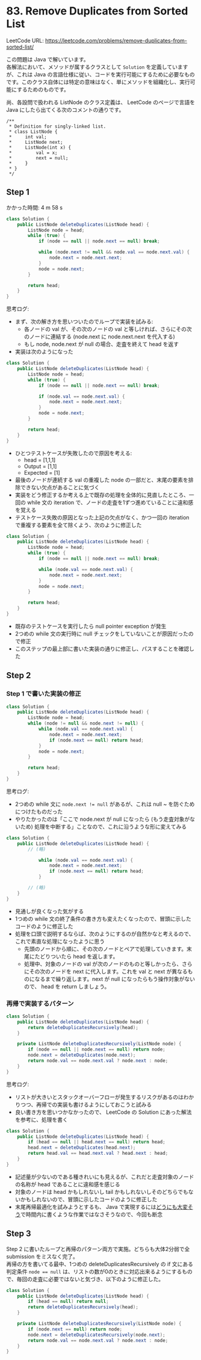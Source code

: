 # 83. Remove Duplicates from Sorted List

LeetCode URL: https://leetcode.com/problems/remove-duplicates-from-sorted-list/

この問題は Java で解いています。  
各解法において、メソッドが属するクラスとして `Solution` を定義していますが、これは Java の言語仕様に従い、コードを実行可能にするために必要なものです。このクラス自体には特定の意味はなく、単にメソッドを組織化し、実行可能にするためのものです。

尚、各設問で扱われる ListNode のクラス定義は、 LeetCode のページで言語を Java にしたら出てくる次のコメントの通りです。

```
/**
 * Definition for singly-linked list.
 * class ListNode {
 *     int val;
 *     ListNode next;
 *     ListNode(int x) {
 *         val = x;
 *         next = null;
 *     }
 * }
 */
```

## Step 1

かかった時間: 4 m 58 s

```java
class Solution {
    public ListNode deleteDuplicates(ListNode head) {
        ListNode node = head;
        while (true) {
            if (node == null || node.next == null) break;

            while (node.next != null && node.val == node.next.val) {
                node.next = node.next.next;
            }
            node = node.next;
        }

        return head;
    }
}
```

思考ログ:

- まず、次の解き方を思いついたのでループで実装を試みる:
    - 各ノードの val が、その次のノードの val と等しければ、さらにその次のノードに連結する (node.next に node.next.next を代入する)
    - もし node, node.next が null の場合、走査を終えて head を返す
- 実装は次のようになった

```java
class Solution {
    public ListNode deleteDuplicates(ListNode head) {
        ListNode node = head;
        while (true) {
            if (node == null || node.next == null) break;

            if (node.val == node.next.val) {
                node.next = node.next.next;
            }
            node = node.next;
        }

        return head;
    }
}
```

- ひとつテストケースが失敗したので原因を考える:
    - head     = [1,1,1]
    - Output   = [1,1]
    - Expected = [1]
- 最後のノードが連続する val の重複した node の一部だと、末尾の要素を排除できない欠点があることに気づく
- 実装をどう修正するか考える上で既存の処理を全体的に見直したところ、一回の while 文の iteration で、ノードの走査を1ずつ進めていることに違和感を覚える
- テストケース失敗の原因となった上記の欠点がなく、かつ一回の iteration で重複する要素を全て除くよう、次のように修正した

```java
class Solution {
    public ListNode deleteDuplicates(ListNode head) {
        ListNode node = head;
        while (true) {
            if (node == null || node.next == null) break;

            while (node.val == node.next.val) {
                node.next = node.next.next;
            }
            node = node.next;
        }

        return head;
    }
}
```

- 既存のテストケースを実行したら null pointer exception が発生
- 2つめの while 文の実行時に null チェックをしていないことが原因だったので修正
- このステップの最上部に書いた実装の通りに修正し、パスすることを確認した

## Step 2

### Step 1 で書いた実装の修正

```java
class Solution {
    public ListNode deleteDuplicates(ListNode head) {
        ListNode node = head;
        while (node != null && node.next != null) {
            while (node.val == node.next.val) {
                node.next = node.next.next;
                if (node.next == null) return head;
            }
            node = node.next;
        }

        return head;
    }
}
```

思考ログ:

- 2つめの while 文に `node.next != null` があるが、これは null ~ を防ぐためにつけたものだった
- やりたかったのは「ここで node.next が null になったら (もう走査対象がないため) 処理を中断する」ことなので、これに沿うような形に変えてみる

```java
class Solution {
    public ListNode deleteDuplicates(ListNode head) {
        // (略)

            while (node.val == node.next.val) {
                node.next = node.next.next;
                if (node.next == null) return head;
            }

        // (略)
    }
}
```

- 見通しが良くなった気がする
- 1つめの while 文の終了条件の書き方も変えたくなったので、冒頭に示したコードのように修正した
- 処理を口頭で説明するならば、次のようにするのが自然かなと考えるので、これで素直な処理になったように思う
    - 先頭のノードから順に、その次のノードとペアで処理していきます。末尾にたどりついたら head を返します。
    - 処理中、対象のノードの val が次のノードのものと等しかったら、さらにその次のノードを next に代入します。これを val と next が異なるものになるまで繰り返します。next が null になったらもう操作対象がないので、 head を return しましょう。

### 再帰で実装するパターン

```java
class Solution {
    public ListNode deleteDuplicates(ListNode head) {
        return deleteDuplicatesRecursively(head);
    }

    private ListNode deleteDuplicatesRecursively(ListNode node) {
        if (node == null || node.next == null) return node;
        node.next = deleteDuplicates(node.next);
        return node.val == node.next.val ? node.next : node;
    }
}
```

思考ログ:

- リストが大きいとスタックオーバーフローが発生するリスクがあるのはわかりつつ、再帰での実装も書けるようにしておこうと試みる
- 良い書き方を思いつかなかったので、 LeetCode の Solution にあった解法を参考に、処理を書く

```java
class Solution {
    public ListNode deleteDuplicates(ListNode head) {
        if (head == null || head.next == null) return head;
        head.next = deleteDuplicates(head.next);
        return head.val == head.next.val ? head.next : head;
    }
}
```

- 記述量が少ないのである種きれいにも見えるが、これだと走査対象のノードの名称が head であることに違和感を感じる
- 対象のノードは head かもしれないし tail かもしれないしそのどちらでもないかもしれないので、冒頭に示したコードのように修正した
- 末尾再帰最適化を試みようとするも、 Java で実現するには[どうにも大変そう](https://backpaper0.github.io/ghosts/optimized_tail_call_recursive_fibonacci_in_java.html#/)で時間内に書くような作業ではなさそうなので、今回も断念

## Step 3

Step 2 に書いたループと再帰のパターン両方で実施。どちらも大体2分弱で全 submission をミスなく完了。  
再帰の方を書いてる最中、1つめの deleteDuplicatesRecursively の if 文にある判定条件 `node == null` は、リストの数が0のときに対応出来るようにするもので、毎回の走査に必要ではないと気づき、以下のように修正した。

```java
class Solution {
    public ListNode deleteDuplicates(ListNode head) {
        if (head == null) return null;
        return deleteDuplicatesRecursively(head);
    }

    private ListNode deleteDuplicatesRecursively(ListNode node) {
        if (node.next == null) return node;
        node.next = deleteDuplicatesRecursively(node.next);
        return node.val == node.next.val ? node.next : node;
    }
}
```
